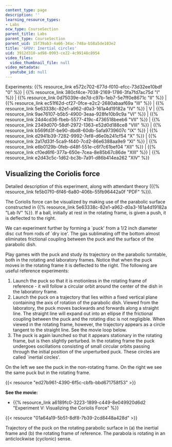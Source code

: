 ```yaml
---
content_type: page
description: ''
learning_resource_types:
- Labs
ocw_type: CourseSection
parent_title: Labs
parent_type: CourseSection
parent_uid: 15f39ab3-4a66-34ac-748a-b58a5de103e2
title: 'GFDV: Inertial circles'
uid: 3912d310-ad98-0993-ce22-4c99148c8954
video_files:
  video_thumbnail_file: null
video_metadata:
  youtube_id: null
---
```


Experiments: {{% resource_link e572c702-677d-f010-efcc-73d32ee10bdf "0" %}} | {{% resource_link 380cf4ce-7038-2169-1786-3fa7fd7ac75d "I" %}} | {{% resource_link 0d75039e-de7d-c97b-1eb7-5e7ff0e8671c "II" %}} | {{% resource_link ec51f62d-cf27-0fce-e2c2-2680abaaf69a "III" %}} | {{% resource_link 5e63338c-82e1-a962-d0a3-161a4d19182a "IV" %}} | V | {{% resource_link 9ae76107-b5b5-4900-3eaa-928fe10b9c9a "VI" %}} | {{% resource_link 24d4cd36-fbeb-5577-419c-4736518beeb6 "VII" %}} | {{% resource_link 2349d070-58df-2972-1363-e52d0d188ce8 "VIII" %}} | {{% resource_link b569fd3f-be90-dbd8-60db-5afa9739607c "IX" %}} | {{% resource_link d2941b39-7282-9992-7ef8-d6e0b241cf54 "X" %}} | {{% resource_link 2a17d33f-5ca9-f440-7cd2-86e6388aa9e9 "XI" %}} | {{% resource_link e6b0129b-0feb-d48f-551e-c6f7c61bef04 "XII" %}} | {{% resource_link cf0ed6f6-377a-650e-7cea-8e85b67c86de "XIII" %}} | {{% resource_link e2d43c5c-1d62-bc3b-7a91-d86b414ea262 "XIV" %}}

Visualizing the Coriolis force
------------------------------

Detailed description of this experiment, along with attendant theory ({{% resource_link fe5b07f0-6f46-6a80-406b-55fb96442a0f "PDF" %}}).

The Coriolis force can be visualized by making use of the parabolic surface constructed in {{% resource_link 5e63338c-82e1-a962-d0a3-161a4d19182a "Lab IV" %}}. If a ball, initially at rest in the rotating frame, is given a push, it is deflected to the right.

We can experiment further by forming a &grave;puck' from a 1/2 inch diameter disc cut from rods of &grave;dry ice'. The gas sublimating off the bottom almost eliminates frictional coupling between the puck and the surface of the parabolic dish.

Play games with the puck and study its trajectory on the parabolic turntable, both in the rotating and laboratory frames. Notice that when the puck moves in the rotating frame it is deflected to the right. The following are useful reference experiments:

1.  Launch the puck so that it is motionless in the rotating frame of reference - it will follow a circular orbit around the center of the dish in the laboratory frame.
2.  Launch the puck on a trajectory that lies within a fixed vertical plane containing the axis of rotation of the parabolic dish. Viewed from the laboratory, the puck moves backwards and forwards along a straight line. The straight line will expand out into an ellipse if the frictional coupling between the puck and the rotating disc is not negligible. When viewed in the rotating frame, however, the trajectory appears as a circle tangent to the straight line. See the movie loop below.
3.  The puck is again launched so that it appears stationary in the rotating frame, but is then slightly perturbed. In the rotating frame the puck undergoes oscillations consisting of small circular orbits passing through the initial position of the unperturbed puck. These circles are called &grave;inertial circles'.

On the left we see the puck in the non-rotating frame. On the right we see the same puck but in the rotating frame.

{{< resource "ed27b961-4390-6f5c-cbfb-bbd671758f53" >}}

**See the movie:**

*   {{% resource_link a6189fc0-3223-1899-c449-8e049920d6d2 "Experiment V: Visualizing the Coriolis Force" %}}

{{< resource "01a64a19-5b51-8df8-7b39-2cd8448a428d" >}}

Trajectory of the puck on the rotating parabolic surface in (a) the inertial frame and (b) the rotating frame of reference. The parabola is rotating in an anticlockwise (cyclonic) sense.